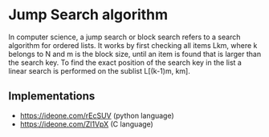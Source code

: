# Jump Search algorithm

In computer science, a jump search or block search refers to a search algorithm for ordered lists. It works by first checking all items Lkm, where k belongs to N and m is the block size, until an item is found that is larger than the search key. To find the exact position of the search key in the list a linear search is performed on the sublist L[(k-1)m, km].

## Implementations

* https://ideone.com/rEcSUV (python language)
* https://ideone.com/Zl1VpX (C language)
